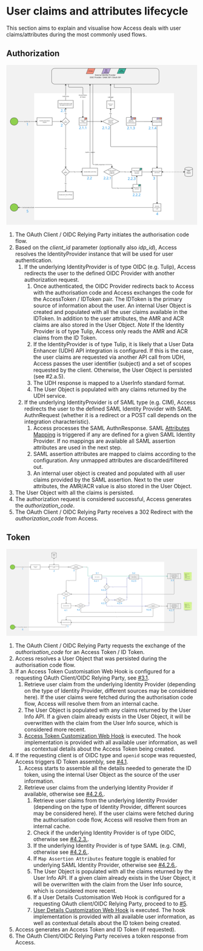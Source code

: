# User claims and attributes lifecycle

This section aims to explain and visualise how Access deals with user claims/attributes during the most commonly used flows.

## Authorization

![AWS Configuration](img/access-claims-lifecycle-authorization.jpg)

1. The OAuth Client / OIDC Relying Party initiates the authorisation code flow.
2. Based on the _client_id_ parameter (optionally also _idp_id_), Access resolves the IdentityProvider instance that will be used for user
   authentication.
    1. If the underlying IdentityProvider is of type OIDC (e.g. Tulip), Access redirects the user to the defined OIDC Provider with another
       authorization request.
        1. Once authenticated, the OIDC Provider redirects back to Access with the authorisation code and Access exchanges the code for the
           AccessToken / IDToken pair. The IDToken is the primary source of information about the user. An internal User Object is created
           and populated with all the user claims available in the IDToken. In addition to the user attributes, the AMR and ACR claims are
           also stored in the User Object. _Note_ If the Identity Provider is of type Tulip, Access only reads the AMR and ACR claims from
           the ID Token.
        2. If the IdentityProvider is of type Tulip, it is likely that a User Data Enhancer (UDH) API integration is configured. If this is
           the case, the user claims are requested via another API call from UDH, Access passes the user identifier (subject) and a set of
           scopes requested by the client. Otherwise, the User Object is persisted (see #2.a.5).
        3. The UDH response is mapped to a UserInfo standard format.
        4. The User Object is populated with any claims returned by the UDH service.
    2. If the underlying IdentityProvider is of SAML type (e.g. CIM), Access redirects the user to the defined SAML Identity Provider with
       SAML AuthnRequest (whether it is a redirect or a POST call depends on the integration characteristic).
        1. Access processes the SAML AuthnResponse.
           SAML [Attributes Mapping](https://docs.onegini.com/products/access/topics/general-app-config/identity-providers/identity-providers/#attribute-mapping)
           is triggered if any are defined for a given SAML Identity Provider. If no mappings are available all SAML assertion attributes
           are used in the next step.
        2. SAML assertion attributes are mapped to claims according to the configuration. Any unmapped attributes are discarded/filtered
           out.
        3. An internal user object is created and populated with all user claims provided by the SAML assertion. Next to the user
           attributes, the AMR/ACR value is also stored in the User Object.
3. The User Object with all the claims is persisted.
4. The authorization request is considered successful, Access generates the _authorization_code_.
5. The OAuth Client / OIDC Relying Party receives a 302 Redirect with the _authorization_code_ from Access.

## Token

![AWS Configuration](img/access-claims-lifecycle-token.jpg)

1. The OAuth Client / OIDC Relying Party requests the exchange of the _authorisation_code_ for an Access Token / ID Token.
2. Access resolves a User Object that was persisted during the authorisation code flow.
3. If an Access Token Customisation Web Hook is configured for a requesting OAuth Client/OIDC Relying Party, see [#3.1](#3.1.).
    1. Retrieve user claim from the underlying Identity Provider (depending on the type of Identity Provider, different sources may be
       considered here). If the user claims were fetched during the authorisation code flow, Access will resolve them from an internal
       cache.
    2. The User Object is populated with any claims returned by the User Info API. If a given claim already exists in the User Object, it
       will be overwritten with the claim from the User Info source, which is considered more recent.
    3. [Access Token Customization Web Hook](https://docs.onegini.com/products/access/topics/integration-extension/hooks/customize-access-token/customize-access-token-hook/)
       is executed. The hook implementation is provided with all available user information, as well as contextual details about the Access
       Token being created.
4. If the requesting client is of OIDC type and `openid` scope was requested, Access triggers ID Token assembly,
   see [#4.1](#4.1.).
    1. Access starts to assemble all the details needed to generate the ID token, using the internal User Object as the source of the user
       information.
    2. Retrieve user claims from the underlying Identity Provider if available, otherwise see [#4.2.6.](#4.2.6.).
        1. Retrieve user claims from the underlying Identity Provider (depending on the type of Identity Provider, different sources may be
           considered here). If the user claims were fetched during the authorisation code flow, Access will resolve them from an internal
           cache.
        2. Check if the underlying Identity Provider is of type OIDC, otherwise see [#4.2.3.](#4.2.3.).
        3. If the underlying Identity Provider is of type SAML (e.g. CIM), otherwise see [#4.2.6.](#4.2.6.).
        4. If `Map Assertion Attributes` feature toggle is enabled for underlying SAML Identity Provider, otherwise see [#4.2.6.](#4.2.6.).
        5. The User Object is populated with all the claims returned by the User Info API. If a given claim already exists in the User
           Object, it will be overwritten with the claim from the User Info source, which is considered more recent.
        6. If a User Details Customisation Web Hook is configured for a requesting OAuth client/OIDC Relying Party, proceed to
           to [#5](#5.).
        7. [User Details Customization Web Hook](https://docs.onegini.com/products/access/topics/integration-extension/hooks/customize-user-details/customize-user-details-hook/)
           is executed. The hook implementation is provided with all available user information, as well as contextual details about the ID
           token being created.
5. Access generates an Access Token and ID Token (if requested).
6. The OAuth Client/OIDC Relying Party receives a token response from Access.